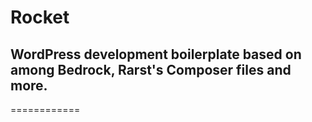 # Rocket
## WordPress development boilerplate based on among Bedrock, Rarst's Composer files and more.

============
